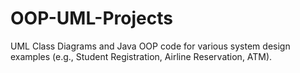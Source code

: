 # OOP-UML-Projects
UML Class Diagrams and Java OOP code for various system design examples (e.g., Student Registration, Airline Reservation, ATM).
